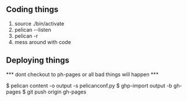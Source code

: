 ## Coding things

1. source ./bin/activate
2. pelican --listen
3. pelican -r
4. mess around with code

## Deploying things

*** dont checkout to ph-pages or all bad things will happen ***

$ pelican content -o output -s pelicanconf.py
$ ghp-import output -b gh-pages
$ git push origin gh-pages
